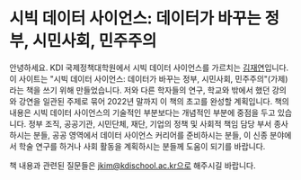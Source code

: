 # 시빅 데이터 사이언스: 데이터가 바꾸는 정부, 시민사회, 민주주의

안녕하세요. KDI 국제정책대학원에서 시빅 데이터 사이언스를 가르치는 [김재연](https://jaeyk.github.io/)입니다. 이 사이트는 "시빅 데이터 사이언스: 데이터가 바꾸는 정부, 시민사회, 민주주의"(가제)라는 책을 쓰기 위해 만들었습니다. 저와 다른 학자들의 연구, 학교와 밖에서 했던 강의와 강연을 일관된 주제로 묶어 2022년 말까지 이 책의 초고를 완성할 계획입니다. 책의 내용은 시빅 데이터 사이언스의 기술적인 부분보다는 개념적인 부분에 중점을 두고 있습니다. 정부 조직, 공공기관, 시민단체, 재단, 기업의 정책 및 사회적 책임 담당 부서 종사하시는 분들, 공공 영역에서 데이터 사이언스 커리어를 준비하시는 분들, 이 신종 분야에서 학술 연구를 하거나 사회 활동을 계획하시는 분들께 도움이 되기를 바랍니다.

책 내용과 관련된 질문들은 jkim@kdischool.ac.kr으로 해주시길 바랍니다.   
